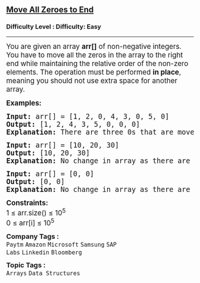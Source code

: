 <h2><a href="https://www.geeksforgeeks.org/problems/move-all-zeroes-to-end-of-array0751/1?page=3&category=Arrays,Strings,Linked%20List&sortBy=submissions">Move All Zeroes to End</a></h2><h3>Difficulty Level : Difficulty: Easy</h3><hr><div class="problems_problem_content__Xm_eO"><p><span style="font-size: 14pt;">You are given an array <strong>arr[]</strong> of non-negative integers. You have to move all the zeros in the array to the right end while maintaining the relative order of the non-zero elements. The operation must be performed <strong>in place</strong>, meaning you should not use extra space for another array.</span></p>
<p><span style="font-size: 14pt;"><strong>Examples:</strong></span></p>
<pre><span style="font-size: 14pt;"><strong>Input: </strong>arr[] = [1, 2, 0, 4, 3, 0, 5, 0]
<strong>Output:</strong> [1, 2, 4, 3, 5, 0, 0, 0]
<strong>Explanation:</strong> There are three 0s that are moved to the end.
</span></pre>
<pre><span style="font-size: 14pt;"><strong>Input: </strong>arr[] = [10, 20, 30]
<strong>Output:</strong> [10, 20, 30]
<strong>Explanation:</strong> No change in array as there are no 0s.
</span></pre>
<pre><span style="font-size: 14pt;"><strong>Input: </strong>arr[] = [0, 0]
<strong>Output:</strong> [0, 0]
<strong>Explanation:</strong> No change in array as there are all 0s.</span></pre>
<p><span style="font-size: 14pt;"><strong>Constraints:</strong><br>1 ≤ arr.size() ≤ 10<sup>5</sup><br>0 ≤ arr[i] ≤ 10<sup>5</sup></span></p></div><p><span style=font-size:18px><strong>Company Tags : </strong><br><code>Paytm</code>&nbsp;<code>Amazon</code>&nbsp;<code>Microsoft</code>&nbsp;<code>Samsung</code>&nbsp;<code>SAP Labs</code>&nbsp;<code>Linkedin</code>&nbsp;<code>Bloomberg</code>&nbsp;<br><p><span style=font-size:18px><strong>Topic Tags : </strong><br><code>Arrays</code>&nbsp;<code>Data Structures</code>&nbsp;